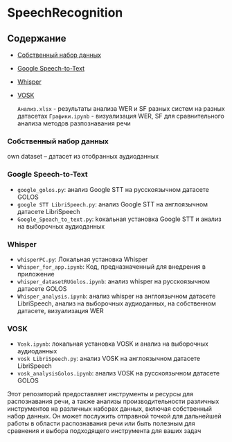 # SpeechRecognition

## Содержание

- [Собственный набор данных](#собственный-набор-данных)
- [Google Speech-to-Text](#google-speech-to-text)
- [Whisper](#whisper)
- [VOSK](#vosk)

  `Анализ.xlsx` - результаты анализа WER и SF разных систем на разных датасетах
  `Графики.ipynb` - визуализация WER, SF для сравнительного анализа методов разпознавания речи

### Собственный набор данных
own dataset – датасет из отобранных аудиоданных

### Google Speech-to-Text

- `google_golos.py`: aнализ Google STT на русскоязычном датасете GOLOS
- `google STT LibriSpeech.py`: aнализ Google STT на англоязычном датасете LibriSpeech
- `Google_Speach_to_text.py`: kокальная установка Google STT и анализ на выборочных аудиоданных

### Whisper

- `whisperPC.py`: Локальная установка Whisper
- `Whisper_for_app.ipynb`: Код, предназначенный для внедрения в приложение
- `whisper_datasetRUGolos.ipynb`: анализ whisper на русскоязычном датасете GOLOS
- `Whisper_analysis.ipynb`: анализ whisper на англоязычном датасете LibriSpeech, анализ на выборочных аудиоданных, на собственном датасете, визуализация WER

### VOSK

- `Vosk.ipynb`: локальная установка VOSK и анализ на выборочных аудиоданных
- `vosk LibriSpeech.py`: анализ VOSK на англоязычном датасете LibriSpeech
- `vosk_analysisGolos.ipynb`: анализ VOSK на русскоязычном датасете GOLOS


Этот репозиторий предоставляет инструменты и ресурсы для распознавания речи, а также анализы производительности различных инструментов на различных наборах данных, включая собственный набор данных. Он может послужить отправной точкой для дальнейшей работы в области распознавания речи или быть полезным для сравнения и выбора подходящего инструмента для ваших задач
